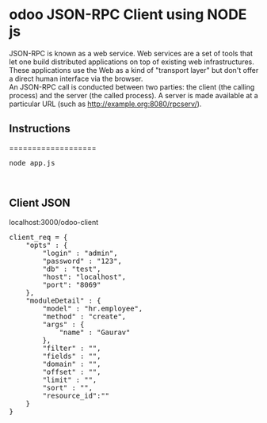 odoo JSON-RPC Client using NODE js
===================
JSON-RPC is known as a web service. Web services are a set of tools that let one build distributed applications on top of existing web infrastructures. These applications use the Web as a kind of "transport layer" but don't offer a direct human interface via the browser.
<br>
An JSON-RPC call is conducted between two parties: the client (the calling process) and the server (the called process). A server is made available at a particular URL (such as http://example.org:8080/rpcserv/).
<br>
<h2>Instructions</h2>
===================
<pre>
node app.js
</pre>
<br>
<h2>Client JSON</h2>
localhost:3000/odoo-client
<br>
<pre>
client_req = {
	"opts" : {
		"login" : "admin",
       	"password" : "123",
       	"db" : "test",
       	"host": "localhost",
       	"port": "8069"
  	},
  	"moduleDetail" : {
  		"model" : "hr.employee",
  		"method" : "create",
  		"args" : {
  			"name" : "Gaurav"
  		},
  		"filter" : "",
  		"fields" : "",
  		"domain" : "",
  		"offset" : "",
  		"limit" : "",
  		"sort" : "",
  		"resource_id":""
  	}
}
</pre>
